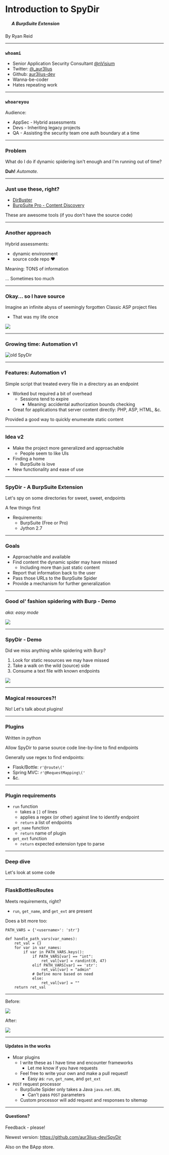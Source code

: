 <!-- $theme: default -->

# Introduction to SpyDir
##### &nbsp;&nbsp;&nbsp;&nbsp;&nbsp;&nbsp;A BurpSuite Extension
By Ryan Reid

---

### `whoami`

- Senior Application Security Consultant [@nVisium](https://nvisium.com)
- Twitter: [@\_aur3lius](https://twitter.com/_aur3lius)
- Github: [aur3lius-dev](https://github.com/aur3lius-dev)
- Wanna-be-coder
- Hates repeating work

---

### `whoareyou`

Audience:

- AppSec - Hybrid assessments
- Devs - Inheriting legacy projects
- QA - Assisting the security team one auth boundary at a time

---

### Problem
What do I do if dynamic spidering isn't enough and I'm running out of time?

**Duh!** _Automate._

---

### Just use these, right?

* [DirBuster](https://www.owasp.org/index.php/Category:OWASP_DirBuster_Project)
* [BurpSuite Pro - Content Discovery](https://portswigger.net/burp/help/suite_functions_contentdiscovery.html)

These are awesome tools (if you don't have the source code)

---

### Another approach

Hybrid assessments:
* dynamic environment
* source code repo :heart:

Meaning: TONS of information

... Sometimes too much

---

### Okay... so I have source
Imagine an infinite abyss of seemingly forgotten Classic ASP project files
* That was my life once

![](img/asp_count.png)

---

### Growing time: Automation v1

![old SpyDir](img/old_spydir.png)

---

### Features: Automation v1

Simple script that treated every file in a directory as an endpoint
* Worked but required a bit of overhead
	* Sessions tend to expire
		* Meaning: accidental authorization bounds checking
* Great for applications that server content directly: PHP, ASP, HTML, &c.

Provided a good way to quickly enumerate static content

---

### Idea v2

* Make the project more generalized and approachable
	* People seem to like UIs
* Finding a home
	* BurpSuite is love
* New functionality and ease of use

---

### SpyDir - A BurpSuite Extension

Let's spy on some directories for sweet, sweet, endpoints

A few things first
* Requirements:
	* BurpSuite (Free or Pro)
	- Jython 2.7

---

### Goals

* Approachable and available
* Find content the dynamic spider may have missed
	* Including more than just static content
* Report that information back to the user
* Pass those URLs to the BurpSuite Spider
* Provide a mechanism for further generalization

---

### Good ol' fashion spidering with Burp - Demo

_aka: easy mode_

![](img/found_w_spider.png)

---

### SpyDir - Demo

Did we miss anything while spidering with Burp?

1. Look for static resources we may have missed
2. Take a walk on the wild (source) side
3. Consume a text file with known endpoints

![](img/found_w_spydir.png)

---

### Magical resources?!

No! Let's talk about plugins!

---

### Plugins

Written in python

Allow SpyDir to parse source code line-by-line to find endpoints

Generally use regex to find endpoints:
* Flask/Bottle: `r'@route\('`
* Spring MVC: `r'@RequestMapping\('`
* &c.

---

### Plugin requirements

* `run` function
	* takes a `[]` of lines
	* applies a regex (or other) against line to identify endpoint
	* `return` a list of endpoints
* `get_name` function
	* `return` name of plugin
* `get_ext` function
	* `return` expected extension type to parse

---

### Deep dive

Let's look at some code

---

### FlaskBottlesRoutes

Meets requirements, right? 
* `run`, `get_name`, and `get_ext` are present

Does a bit more too:
```
PATH_VARS = {'<username>': 'str'}

def handle_path_vars(var_names):
    ret_val = {}
    for var in var_names:
        if var in PATH_VARS.keys():
            if PATH_VARS[var] == "int":
                ret_val[var] = randint(0, 47)
            elif PATH_VARS[var] == 'str':
                ret_val[var] = "admin"
            # Define more based on need
            else:
                ret_val[var] = ""
    return ret_val
```

---

Before:

![](img/without_update.png)

After:

![](img/with_update.png)

---

#### Updates in the works

* Moar plugins
	* I write these as I have time and encounter frameworks
		* Let me know if you have requests
	* Feel free to write your own and make a pull request!
		* Easy as: `run`, `get_name`, and `get_ext`
* `POST` request processor
	* BurpSuite Spider only takes a Java `java.net.URL`
		* Can't pass `POST` parameters
	* Custom processor will add request and responses to sitemap 

---

#### Questions?
Feedback - please!

Newest version: https://github.com/aur3lius-dev/SpyDir

Also on the BApp store.